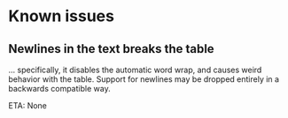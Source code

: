 # Known issues

## Newlines in the text breaks the table

... specifically, it disables the automatic word wrap, and causes weird behavior with the table. Support for newlines may be dropped entirely in a backwards compatible way.

ETA: None

